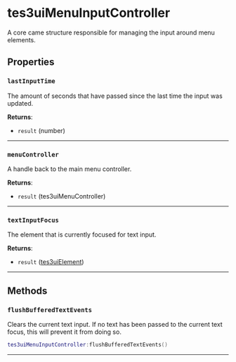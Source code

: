 # tes3uiMenuInputController

A core came structure responsible for managing the input around menu elements.

## Properties

### `lastInputTime`

The amount of seconds that have passed since the last time the input was updated.

**Returns**:

* `result` (number)

***

### `menuController`

A handle back to the main menu controller.

**Returns**:

* `result` (tes3uiMenuController)

***

### `textInputFocus`

The element that is currently focused for text input.

**Returns**:

* `result` ([tes3uiElement](../../types/tes3uiElement))

***

## Methods

### `flushBufferedTextEvents`

Clears the current text input. If no text has been passed to the current text focus, this will prevent it from doing so.

```lua
tes3uiMenuInputController:flushBufferedTextEvents()
```

***

